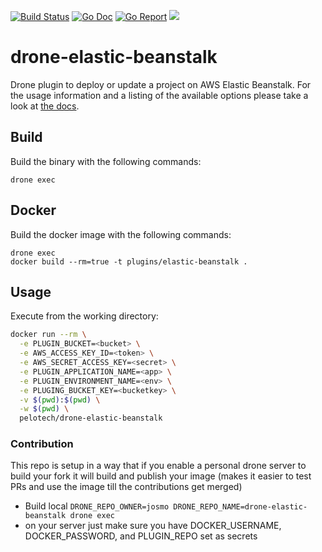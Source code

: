 [![Build Status](https://cloud.drone.io/api/badges/josmo/drone-elastic-beanstalk/status.svg)](https://cloud.drone.io/josmo/drone-elastic-beanstalk)
[![Go Doc](https://godoc.org/github.com/josmo/drone-elastic-beanstalk?status.svg)](http://godoc.org/github.com/josmo/drone-elastic-beanstalk)
[![Go Report](https://goreportcard.com/badge/github.com/josmo/drone-elastic-beanstalk)](https://goreportcard.com/report/github.com/josmo/elastic-beanstalk)
[![](https://images.microbadger.com/badges/image/pelotech/drone-elastic-beanstalk.svg)](https://microbadger.com/images/pelotech/drone-elastic-beanstalk "Get your own image badge on microbadger.com")

# drone-elastic-beanstalk

Drone plugin to deploy or update a project on AWS Elastic Beanstalk. For the
usage information and a listing of the available options please take a look at
[the docs](DOCS.md).

## Build

Build the binary with the following commands:

```
drone exec
```

## Docker

Build the docker image with the following commands:

```
drone exec
docker build --rm=true -t plugins/elastic-beanstalk .
```
## Usage

Execute from the working directory:

```sh
docker run --rm \
  -e PLUGIN_BUCKET=<bucket> \
  -e AWS_ACCESS_KEY_ID=<token> \
  -e AWS_SECRET_ACCESS_KEY=<secret> \
  -e PLUGIN_APPLICATION_NAME=<app> \
  -e PLUGIN_ENVIRONMENT_NAME=<env> \
  -e PLUGING_BUCKET_KEY=<bucketkey> \
  -v $(pwd):$(pwd) \
  -w $(pwd) \
  pelotech/drone-elastic-beanstalk
```


### Contribution

This repo is setup in a way that if you enable a personal drone server to build your fork it will
 build and publish your image (makes it easier to test PRs and use the image till the contributions get merged)
 
* Build local ```DRONE_REPO_OWNER=josmo DRONE_REPO_NAME=drone-elastic-beanstalk drone exec```
* on your server just make sure you have DOCKER_USERNAME, DOCKER_PASSWORD, and PLUGIN_REPO set as secrets
